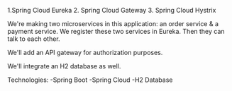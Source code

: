 1.Spring Cloud Eureka
2. Spring Cloud Gateway
3. Spring Cloud Hystrix


We're making two microservices in this application: an order service & a payment service. We register these two services in Eureka. Then they can talk to each other. 

We'll add an API gateway for authorization purposes.

We'll integrate an H2 database as well.

Technologies:
-Spring Boot
-Spring Cloud
-H2 Database
